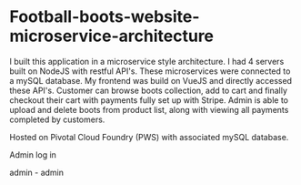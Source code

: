 # Football-boots-website-microservice-architecture
I built this application in a microservice style architecture. I had 4 servers built on NodeJS with restful API's. These microservices were connected to a mySQL database. My frontend was build on VueJS and directly accessed these API's. Customer can browse boots collection, add to cart and finally checkout their cart with payments fully set up with Stripe. Admin is able to upload and delete boots from product list, along with viewing all payments completed by customers.

Hosted on Pivotal Cloud Foundry (PWS) with associated mySQL database.

Admin log in

admin - admin
